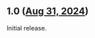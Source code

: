 ## 1.0 ([Aug 31, 2024](https://github.com/ramensoftware/windhawk-mods/blob/0662eabc9cfd455437ebfe9c6b0f9e3b5017b353/mods/lines-in-mmc.wh.cpp))

Initial release.

